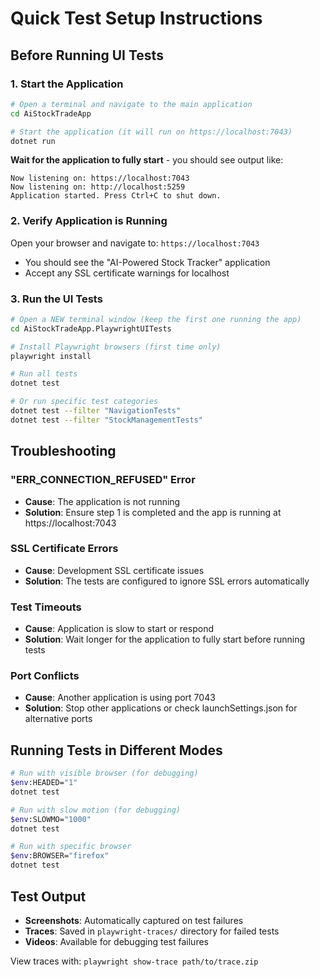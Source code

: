 # Quick Test Setup Instructions

## Before Running UI Tests

### 1. Start the Application
```bash
# Open a terminal and navigate to the main application
cd AiStockTradeApp

# Start the application (it will run on https://localhost:7043)
dotnet run
```

**Wait for the application to fully start** - you should see output like:
```
Now listening on: https://localhost:7043
Now listening on: http://localhost:5259
Application started. Press Ctrl+C to shut down.
```

### 2. Verify Application is Running
Open your browser and navigate to: `https://localhost:7043`
- You should see the "AI-Powered Stock Tracker" application
- Accept any SSL certificate warnings for localhost

### 3. Run the UI Tests
```bash
# Open a NEW terminal window (keep the first one running the app)
cd AiStockTradeApp.PlaywrightUITests

# Install Playwright browsers (first time only)
playwright install

# Run all tests
dotnet test

# Or run specific test categories
dotnet test --filter "NavigationTests"
dotnet test --filter "StockManagementTests"
```

## Troubleshooting

### "ERR_CONNECTION_REFUSED" Error
- **Cause**: The application is not running
- **Solution**: Ensure step 1 is completed and the app is running at https://localhost:7043

### SSL Certificate Errors
- **Cause**: Development SSL certificate issues
- **Solution**: The tests are configured to ignore SSL errors automatically

### Test Timeouts
- **Cause**: Application is slow to start or respond
- **Solution**: Wait longer for the application to fully start before running tests

### Port Conflicts
- **Cause**: Another application is using port 7043
- **Solution**: Stop other applications or check launchSettings.json for alternative ports

## Running Tests in Different Modes

```bash
# Run with visible browser (for debugging)
$env:HEADED="1"
dotnet test

# Run with slow motion (for debugging)
$env:SLOWMO="1000"
dotnet test

# Run with specific browser
$env:BROWSER="firefox"
dotnet test
```

## Test Output

- **Screenshots**: Automatically captured on test failures
- **Traces**: Saved in `playwright-traces/` directory for failed tests
- **Videos**: Available for debugging test failures

View traces with: `playwright show-trace path/to/trace.zip`